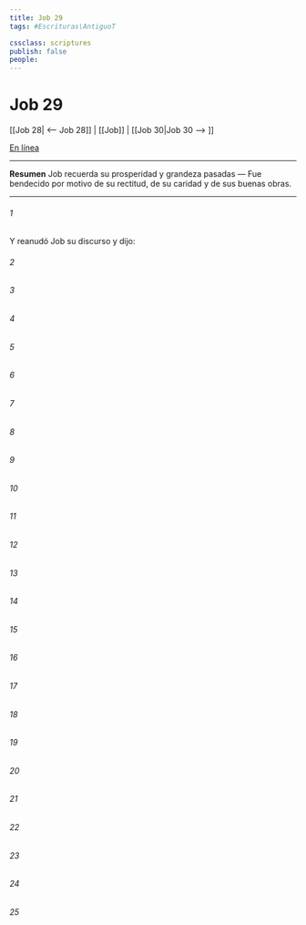 ```yaml
---
title: Job 29
tags: #Escrituras\AntiguoT

cssclass: scriptures
publish: false
people:
---
```


# Job 29
[[Job 28| <-- Job 28]] | [[Job]] | [[Job 30|Job 30 --> ]]

[En línea](https://churchofjesuschrist.org/study/scriptures/ot/job/29?lang=spa)

---
__Resumen__
Job recuerda su prosperidad y grandeza pasadas — Fue bendecido por motivo de su rectitud, de su caridad y de sus buenas obras.

---
###### 1 
Y reanudó Job su discurso y dijo:

###### 2 


###### 3 


###### 4 


###### 5 


###### 6 


###### 7 


###### 8 


###### 9 


###### 10 


###### 11 


###### 12 


###### 13 


###### 14 


###### 15 


###### 16 


###### 17 


###### 18 


###### 19 


###### 20 


###### 21 


###### 22 


###### 23 


###### 24 


###### 25 


